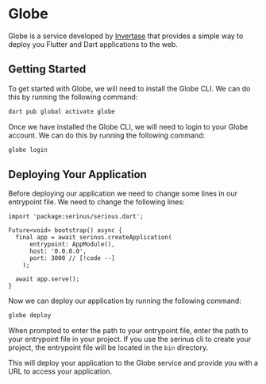 # Globe

Globe is a service developed by [Invertase](https://invertase.io) that provides a simple way to deploy you Flutter and Dart applications to the web.

## Getting Started

To get started with Globe, we will need to install the Globe CLI. We can do this by running the following command:

```bash
dart pub global activate globe
```

Once we have installed the Globe CLI, we will need to login to your Globe account. We can do this by running the following command:

```bash
globe login
```

## Deploying Your Application

Before deploying our application we need to change some lines in our entrypoint file. We need to change the following lines:

```dart{6}
import 'package:serinus/serinus.dart';

Future<void> bootstrap() async {
  final app = await serinus.createApplication(
      entrypoint: AppModule(), 
      host: '0.0.0.0', 
      port: 3000 // [!code --]
    ); 
      
  await app.serve();
}
```

Now we can deploy our application by running the following command:

```bash
globe deploy
```

When prompted to enter the path to your entrypoint file, enter the path to your entrypoint file in your project. If you use the serinus cli to create your project, the entrypoint file will be located in the `bin` directory.

This will deploy your application to the Globe service and provide you with a URL to access your application.
